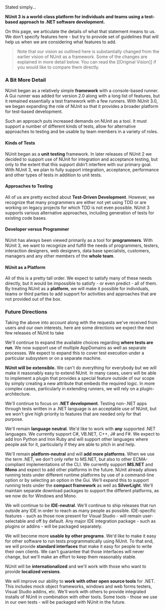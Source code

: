 Stated simply...

**NUnit 3 is a world-class platform for individuals and teams using a test-based approach to .NET software development.**

On this page, we articulate the details of what that statement means to us. We don't specify features here - but try to provide set of guidelines that will help us when we are considering what features to add.

> Note that our vision as outlined here is substantially changed from the earlier vision of NUnit as a framework. Some of the changes are explained in more detail below. You can read the [[Original Vision]] if you would like to compare them directly.

### A Bit More Detail

NUnit began as a relatively simple **framework** with a console-based runner. A Gui runner was added for version 2.0 along with a long list of features, but it remained essentially a test framework with a few runners. With NUnit 3.0, we began expanding the role of NUnit so that it provides a broader platform for test-based development.

Such an approach puts increased demands on NUnit as a tool. It must support a number of different kinds of tests, allow for alternative approaches to testing and be usable by team members in a variety of roles.

#### Kinds of Tests

NUnit began as a **unit testing** framework. In later releases of NUnit 2 we decided to support use of NUnit for integration and acceptance testing, but only to the extent that this support didn't interfere with our primary goal. With NUnit 3, we plan to fully support integration, acceptance, performance and other types of tests in addition to unit tests.

#### Approaches to Testing

All of us are pretty excited about **Test-Driven Development**. However, we recognize that many programmers are either not yet using TDD or are working on legacy projects for which TDD is not even possible. NUnit 3 supports various alternative approaches, including generation of tests for existing code bases.

#### Developer versus Programmer

NUnit has always been viewed primarily as a tool for **programmers**. With NUnit 3, we want to recognize and fulfill the needs of programmers, testers, interaction designers, web designers, data base specialists, customers, managers and any other members of the **whole team**.

#### NUnit as a Platform

All of this is a pretty tall order. We expect to satisfy many of these needs directly, but it would be impossible to satisfy - or even predict - all of them. By treating NUnit as a **platform**, we will make it possible for individuals, teams or third parties to add support for activities and approaches that are not provided out of the box.

### Future Directions

Taking the above into account along with the requests we've received from users and our own interests, here are some directions we expect the next few releases of NUnit to take

We'll continue to expand the available choices regarding **where tests are run**. We now support use of multiple AppDomains as well as separate processes. We expect to expand this to cover test execution under a particular subsystem or on a separate machine.

**NUnit will be extensible.** We can't do everything for everybody but we will make it reasonably easy to extend NUnit. In many cases, users will be able to implement a plugin that provides a special feature outside of our scope by simply creating a new attribute that embeds the required logic. In more complex cases, particularly in extending runners, we will rely on a plugin-architecture.

We'll continue to focus on **.NET development**. Testing non-.NET apps through tests written in a .NET language is an acceptable use of NUnit, but we won't give high priority to features that are needed only for that purpose.

We'll remain **language neutral**. We'd like to work with **any** supported .NET languages. We currently support C#, VB.NET, C++, J# and F#. We expect to add Iron Python and Iron Ruby and will support other languages where people ask for it, particularly if they are able to pitch in and help.

We'll remain **platform-neutral** and will **add more platforms**. When we use the term .NET, we don't only refer to MS.NET, but also to other ECMA-compliant implementations of the CLI. We currently support **MS.NET** and **Mono** and expect to add other platforms in the future. NUnit already allows running tests under different runtime platforms by use of a command-line option or by selecting an option in the Gui. We'll expand this to support running tests under the **compact framework** as well as **SilverLight**. We'll maintain separate download packages to support the different platforms, as we now do for Windows and Mono.

We will continue to be **IDE-neutral**. We'll continue to ship releases that run outside any IDE in order to reach as many people as possible. IDE-specific features - such as those now present for Visual Studio - will remain user-selectable and off by default. Any major IDE integration package - such as plugins or addins - will be packaged separately.

We will become more **usable by other programs**. We'd like to make it easy for other software to run tests programmatically using NUnit. To that end, we will provide **standard interfaces** that make it easy for people to write their own clients. We can't guarantee that those interfaces will never change, but we'll make an effort to keep them reasonably stable.

NUnit will be **internationalized** and we'll work with those who want to provide **localized versions**.

We will improve our ability to **work with other open source tools** for .NET. This includes mock object frameworks, windows and web forms testers, Visual Studio addins, etc. We'll work with others to provide integrated installs of NUnit in combination with other tools. Some tools - those we use in our own tests - will be packaged with NUnit in the future.

